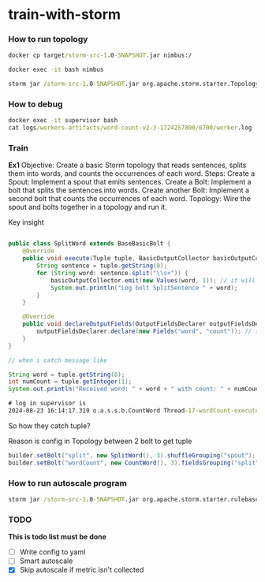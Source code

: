 # train-with-storm


### How to run topology

```cmd
docker cp target/storm-src-1.0-SNAPSHOT.jar nimbus:/

docker exec -it bash nimbus

storm jar /storm-src-1.0-SNAPSHOT.jar org.apache.storm.starter.TopologyClassName

```

### How to debug

```cmd
docker exec -it supervisor bash
cat logs/workers-artifacts/word-count-v2-3-1724257800/6700/worker.log
```


### Train

**Ex1**
Objective: Create a basic Storm topology that reads sentences, splits them into words, and counts the occurrences of each word.
Steps:
Create a Spout: Implement a spout that emits sentences.
Create a Bolt: Implement a bolt that splits the sentences into words.
Create another Bolt: Implement a second bolt that counts the occurrences of each word.
Topology: Wire the spout and bolts together in a topology and run it.


Key insight

```java

public class SplitWord extends BaseBasicBolt {
    @Override
    public void execute(Tuple tuple, BasicOutputCollector basicOutputCollector) {
        String sentence = tuple.getString(0);
        for (String word: sentence.split("\\s+")) {
            basicOutputCollector.emit(new Values(word, 1)); // it will send tuple like(word,1)
            System.out.println("Log bolt SplitSentence " + word);
        }
    }

    @Override
    public void declareOutputFields(OutputFieldsDeclarer outputFieldsDeclarer) {
        outputFieldsDeclarer.declare(new Fields("word", "count")); // this is name field in tuple will be sent (word, count)
    }
}

```


```java
// when i catch message like

String word = tuple.getString(0);
int numCount = tuple.getInteger(1);
System.out.println("Received word: " + word + " with count: " + numCount);
```

```cmd
# log in supervisor is
2024-08-23 16:14:17.319 o.a.s.s.b.CountWord Thread-17-wordCount-executor[13, 13] [INFO] Received word: a with count: 1
```

So how they catch tuple?

Reason is config in Topology between 2 bolt to get tuple

```java
builder.setBolt("split", new SplitWord(), 3).shuffleGrouping("spout");
builder.setBolt("wordCount", new CountWord(), 3).fieldsGrouping("split", new Fields("word"));
```


### How to run autoscale program

```cmd
storm jar /storm-src-1.0-SNAPSHOT.jar org.apache.storm.starter.rulebase.v1.TopologyAutoScaleCode input.txt target.txt
```

### TODO

**This is todo list must be done**

- [ ] Write config to yaml
- [ ] Smart autoscale
- [X] Skip autoscale if metric isn't collected